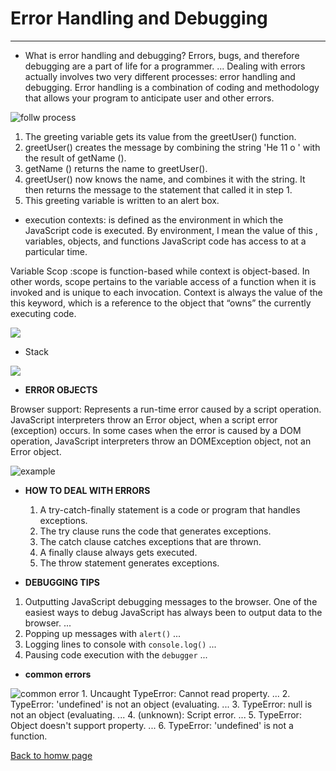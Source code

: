 # Error Handling and Debugging 
_______________
* What is error handling and debugging?
Errors, bugs, and therefore debugging are a part of life for a programmer. ... Dealing with errors actually involves two very different processes: error handling and debugging. Error handling is a combination of coding and methodology that allows your program to anticipate user and other errors.

![follw process](https://www.oreilly.com/library/view/javascript-and-jquery/9781118531648/images/p452-001.jpg)

1. The greeting variable gets its value from the greetUser() function. 
2. greetUser() creates the message by combining the string 'He 11 o ' with the result of getName (). 
3. getName () returns the name to greetUser(). 
2. greetUser() now knows the name, and combines it with the string. It then returns the message to the statement that called it in step 1. 
4. This greeting variable is written to an alert box. 

* execution contexts: is defined as the environment in which the JavaScript code is executed. By environment, I mean the value of this , variables, objects, and functions JavaScript code has access to at a particular time.

Variable Scop :scope is function-based while context is object-based. In other words, scope pertains to the variable access of a function when it is invoked and is unique to each invocation. Context is always the value of the this keyword, which is a reference to the object that “owns” the currently executing code.

![](https://miro.medium.com/max/2000/1*ACtBy8CIepVTOSYcVwZ34Q.png)

- Stack

![](https://cpentalk.com/?qa=blob&qa_blobid=6137021251521763964)


* **ERROR OBJECTS**

Browser support: Represents a run-time error caused by a script operation. JavaScript interpreters throw an Error object, when a script error (exception) occurs. In some cases when the error is caused by a DOM operation, JavaScript interpreters throw an DOMException object, not an Error object.

![example](https://i.stack.imgur.com/QnUPb.png)

* **HOW TO DEAL WITH ERRORS**

   1. A try-catch-finally statement is a code or program that handles exceptions.
    2. The try clause runs the code that generates exceptions.
    3. The catch clause catches exceptions that are thrown.
    4. A finally clause always gets executed.
    5. The throw statement generates exceptions.

* **DEBUGGING TIPS**
1. Outputting JavaScript debugging messages to the browser. ‍One of the easiest ways to debug JavaScript has always been to output data to the browser. ...
2. Popping up messages with `alert()` ...
3. Logging lines to console with `console.log()` ...
4. Pausing code execution with the `debugger` ... 


* **common errors**

![common error](https://rollbar.com/wp-content/uploads/2021/07/event-is-not-defined.png)
    1. Uncaught TypeError: Cannot read property. ...
    2. TypeError: 'undefined' is not an object (evaluating. ...
    3. TypeError: null is not an object (evaluating. ...
    4. (unknown): Script error. ...
    5. TypeError: Object doesn't support property. ...
    6. TypeError: 'undefined' is not a function.
    


[Back to homw page](https://rahafalbakkar.github.io/Reading-Notes)